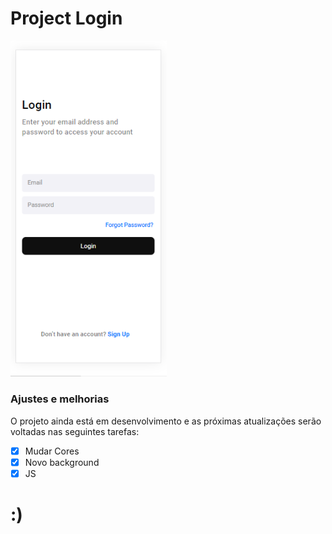 # Project Login

<img src="./Login.png" width="250px" alt="aba login">

### Ajustes e melhorias

O projeto ainda está em desenvolvimento e as próximas atualizações serão voltadas nas seguintes tarefas:

- [x] Mudar Cores
- [x] Novo background
- [x] JS

# :)
